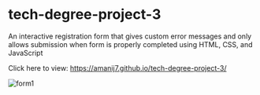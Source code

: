 # tech-degree-project-3

An interactive registration form that gives custom error messages and only allows submission when form is properly completed using HTML, CSS, and JavaScript

Click here to view: https://amanij7.github.io/tech-degree-project-3/

![form1](https://user-images.githubusercontent.com/35240086/127928914-7aa892af-d678-48f8-bbd4-b3ff0a6e9c3e.jpeg)

